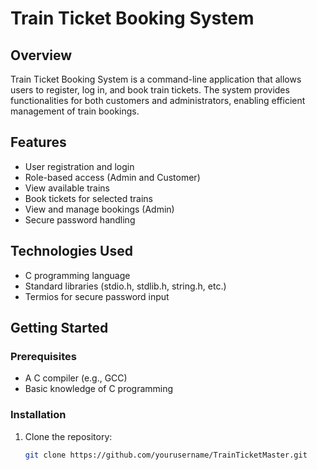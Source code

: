 # Train Ticket Booking System

## Overview
Train Ticket Booking System is a command-line application that allows users to register, log in, and book train tickets. The system provides functionalities for both customers and administrators, enabling efficient management of train bookings.

## Features
- User registration and login
- Role-based access (Admin and Customer)
- View available trains
- Book tickets for selected trains
- View and manage bookings (Admin)
- Secure password handling

## Technologies Used
- C programming language
- Standard libraries (stdio.h, stdlib.h, string.h, etc.)
- Termios for secure password input

## Getting Started
### Prerequisites
- A C compiler (e.g., GCC)
- Basic knowledge of C programming

### Installation
1. Clone the repository:
   ```bash
   git clone https://github.com/yourusername/TrainTicketMaster.git
